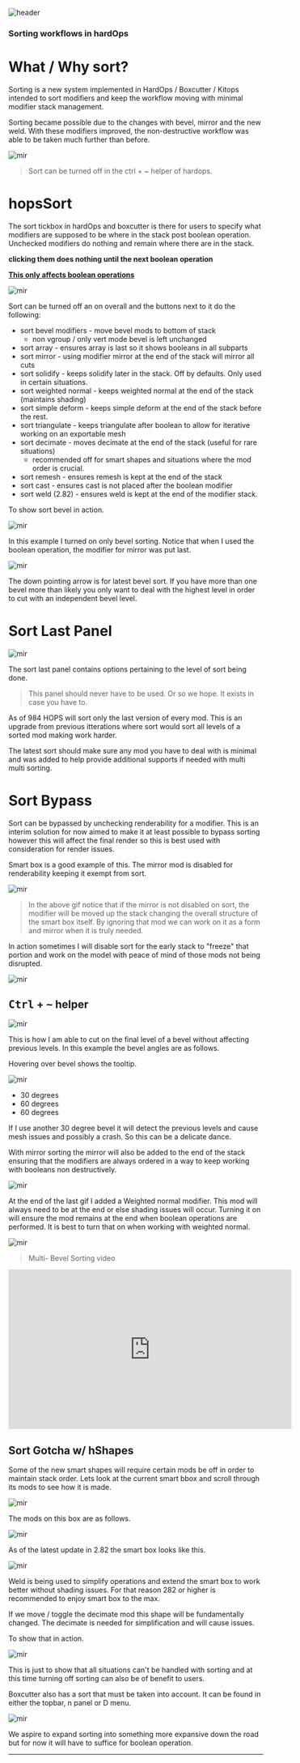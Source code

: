 ![header](img/banner.gif)

### Sorting workflows in hardOps

# What / Why sort?

Sorting is a new system implemented in HardOps / Boxcutter / Kitops intended to sort modifiers and keep the workflow moving with minimal modifier stack management.

Sorting became possible due to the changes with bevel, mirror and the new weld. With these modifiers improved, the non-destructive workflow was able to be taken much further than before.

![mir](img/faq/f63.png)

> Sort can be turned off in the ctrl + ~ helper of hardops.

# hopsSort

The sort tickbox in hardOps and boxcutter is there for users to specify what modifiers are supposed to be where in the stack post boolean operation. Unchecked modifiers do nothing and remain where there are in the stack.

**clicking them does nothing until the next boolean operation**

[**This only affects boolean operations**](boolean.md)

![mir](img/faq/f2.png)

Sort can be turned off an on overall and the buttons next to it do the following:

- sort bevel modifiers - move bevel mods to bottom of stack
  - non vgroup / only vert mode bevel is left unchanged
- sort array - ensures array is last so it shows booleans in all subparts
- sort mirror - using modifier mirror at the end of the stack will mirror all cuts
- sort solidify - keeps solidify later in the stack. Off by defaults. Only used in certain situations.
- sort weighted normal - keeps weighted normal at the end of the stack (maintains shading)
- sort simple deform - keeps simple deform at the end of the stack before the rest.
- sort triangulate - keeps triangulate after boolean to allow for iterative working on an exportable mesh
- sort decimate - moves decimate at the end of the stack (useful for rare situations)
  - recommended off for smart shapes and situations where the mod order is crucial.
- sort remesh - ensures remesh is kept at the end of the stack
- sort cast - ensures cast is not placed after the boolean modifier
- sort weld (2.82) - ensures weld is kept at the end of the modifier stack.

To show sort bevel in action.

![mir](img/faq/f3.gif)

In this example I turned on only bevel sorting. Notice that when I used the boolean operation, the modifier for mirror was put last.

![mir](img/faq/f5.gif)

The down pointing arrow is for latest bevel sort. If you have more than one bevel more than likely you only want to deal with the highest level in order to cut with an independent bevel level.

# Sort Last Panel

![mir](img/faq/f62.png)

The sort last panel contains options pertaining to the level of sort being done.

> This panel should never have to be used. Or so we hope. It  exists in case you have to.

As of 984 HOPS will sort only the last version of every mod. This is an upgrade from previous itterations where sort would sort all levels of a sorted mod making work harder.

The latest sort should make sure any mod you have to deal with is minimal and was added to help provide additional supports if needed with multi multi sorting.


# Sort Bypass

Sort can be bypassed by unchecking renderability for a modifier. This is an interim solution for now aimed to make it at least possible to bypass sorting however this will affect the final render so this is best used with consideration for render issues.

Smart box is a good example of this. The mirror mod is disabled for renderability keeping it exempt from sort.

![mir](img/faq/f60.gif)

> In the above gif notice that if the mirror is not disabled on sort, the modifier will be moved up the stack changing the overall structure of the smart box itself. By ignoring that mod we can work on it as a form and mirror when it is truly needed.

In action sometimes I will disable sort for the early stack to "freeze" that portion and work on the model with peace of mind of those mods not being disrupted.

![mir](img/faq/f61.gif)

## <kbd>Ctrl</kbd> + <kbd>~</kbd> helper

![mir](img/faq/f4.png)

This is how I am able to cut on the final level of a bevel without affecting previous levels.
In this example the bevel angles are as follows.

Hovering over bevel shows the tooltip.

![mir](img/faq/f49.png)

- 30 degrees
- 60 degrees
- 60 degrees

If I use another 30 degree bevel it will detect the previous levels and cause mesh issues and possibly a crash. So this can be a delicate dance.

With mirror sorting the mirror will also be added to the end of the stack ensuring that the modifiers are always ordered in a way to keep working with booleans non destructively.

![mir](img/faq/f6.gif)

At the end of the last gif I added a Weighted normal modifier. This mod will always need to be at the end or else shading issues will occur. Turning it on will ensure the mod remains at the end when boolean operations are performed. It is best to turn that on when working with weighted normal.

![mir](img/faq/f7.gif)

> Multi- Bevel Sorting video

<iframe width="560" height="315" src="https://www.youtube.com/embed/ZnyMUIilp6g" frameborder="0" allowfullscreen></iframe>


## Sort Gotcha w/ hShapes

Some of the new smart shapes will require certain mods be off in order to maintain stack order.
Lets look at the current smart bbox and scroll through its mods to see how it is made.

![mir](img/faq/f8.gif)

The mods on this box are as follows.

![mir](img/faq/f9.png)

As of the latest update in 2.82 the smart box looks like this.

![mir](img/faq/f9a.png)

Weld is being used to simplify operations and extend the smart box to work better without shading issues. For that reason 282 or higher is recommended to enjoy smart box to the max.

If we move / toggle the decimate mod this shape will be fundamentally changed. The decimate is needed for simplification and will cause issues.

To show that in action.

![mir](img/faq/f10.gif)

This is just to show that all situations can't be handled with sorting and at this time turning off sorting can also be of benefit to users.

Boxcutter also has a sort that must be taken into account. It can be found in either the topbar, n panel or D menu.

![mir](img/faq/f11.gif)

We aspire to expand sorting into something more expansive down the road but for now it will have to suffice for boolean operation.

___
